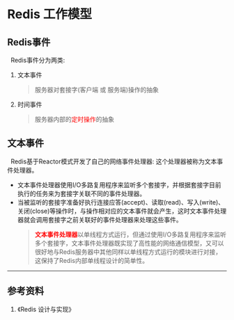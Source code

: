 # Redis 工作模型
## Redis事件
&nbsp;&nbsp;Redis事件分为两类:
1. 文本事件
   > 服务器对套接字(客户端 或 服务端)操作的抽象
2. 时间事件
   > 服务器内部的<font color="red">定时操作</font>的抽象

## 文本事件
&nbsp;&nbsp;Redis基于Reactor模式开发了自己的网络事件处理器: 这个处理器被称为文本事件处理器。
- 文本事件处理器使用I/O多路复用程序来监听多个套接字，并根据套接字目前执行的任务来为套接字关联不同的事件处理器。
- 当被监听的套接字准备好执行连接应答(accept)、读取(read)、写入(write)、关闭(close)等操作时，与操作相对应的文本事件就会产生，这时文本事件处理器就会调用套接字之前关联好的事件处理器来处理这些事件。
  > <font color="red">**文本事件处理器**</font>以单线程方式运行，但通过使用I/O多路复用程序来监听多个套接字，文本事件处理器既实现了高性能的网络通信模型，又可以很好地与Redis服务器中其他同样以单线程方式运行的模块进行对接，这保持了Redis内部单线程设计的简单性。




---

## 参考资料
1. 《Redis 设计与实现》